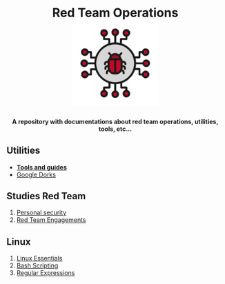<h1 align="center">
<br>
  Red Team Operations
  <br>
<img src="./assets/red.png" alt="Tools" width="200">
</h1>
<h4 align="center">A repository with documentations about red team operations, utilities, tools, etc...</h4>

## Utilities 
<p align="center">
 <ul>
  <li><b><a href="./tools/">Tools and guides</a></b></li>
  <li><a href="./dorks/">Google Dorks</a></li>
  </ul>
</p>

## Studies Red Team
<ol>
 <li><a href="./studies/0-personal-security/">Personal security</a> </li>
 <li><a href="./studies/1-engagements/">Red Team Engagements</a> </li>
</ol>

## Linux
<ol>
 <li><a href="./linux/0-linux_essentials/">Linux Essentials</a> </li>
 <li><a href="./linux/1-bash-scripting/">Bash Scripting</a> </li>
 <li><a href="./linux/2-regular-expressions/">Regular Expressions</a> </li>
</ol>
